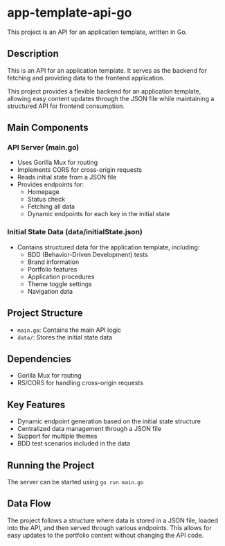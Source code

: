 # app-template-api-go

This project is an API for an application template, written in Go.

## Description

This is an API for an application template. It serves as the backend for fetching and providing data to the frontend application.

This project provides a flexible backend for an application template, allowing easy content updates through the JSON file while maintaining a structured API for frontend consumption.

## Main Components

### API Server (main.go)
- Uses Gorilla Mux for routing
- Implements CORS for cross-origin requests
- Reads initial state from a JSON file
- Provides endpoints for:
  - Homepage
  - Status check
  - Fetching all data
  - Dynamic endpoints for each key in the initial state

### Initial State Data (data/initialState.json)
- Contains structured data for the application template, including:
  - BDD (Behavior-Driven Development) tests
  - Brand information
  - Portfolio features
  - Application procedures
  - Theme toggle settings
  - Navigation data

## Project Structure
- `main.go`: Contains the main API logic
- `data/`: Stores the initial state data

## Dependencies
- Gorilla Mux for routing
- RS/CORS for handling cross-origin requests

## Key Features
- Dynamic endpoint generation based on the initial state structure
- Centralized data management through a JSON file
- Support for multiple themes
- BDD test scenarios included in the data

## Running the Project
The server can be started using `go run main.go`

## Data Flow
The project follows a structure where data is stored in a JSON file, loaded into the API, and then served through various endpoints. This allows for easy updates to the portfolio content without changing the API code.